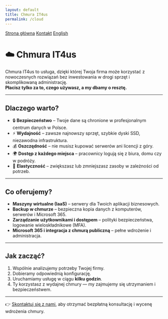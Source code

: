 ```yaml
---
layout: default
title: Chmura IT4us
permalink: /cloud
---
```

<link rel="stylesheet" href="{{ '/assets/css/custom.css' | relative_url }}">
<div class="hero">
  <p class="cta">
    <a href="{{ '/' | relative_url }}" class="btn">Strona główna</a>
    <a href="{{ '/kontakt' | relative_url }}" class="btn btn-secondary">Kontakt</a>
    <a href="{{ '/en/' | relative_url }}" class="btn btn-tertiary">English</a>
  </p>
</div>


# ☁️ Chmura IT4us

Chmura IT4us to usługa, dzięki której Twoja firma może korzystać z nowoczesnych rozwiązań bez inwestowania w drogi sprzęt i skomplikowaną administrację.  
**Płacisz tylko za to, czego używasz, a my dbamy o resztę.**

---

## Dlaczego warto?
- 🔒 **Bezpieczeństwo** – Twoje dane są chronione w profesjonalnym centrum danych w Polsce.  
- ⚡ **Wydajność** – zawsze najnowszy sprzęt, szybkie dyski SSD, niezawodna infrastruktura.  
- 💰 **Oszczędność** – nie musisz kupować serwerów ani licencji z góry.  
- 🌍 **Dostęp z każdego miejsca** – pracownicy logują się z biura, domu czy w podróży.  
- 🔄 **Elastyczność** – zwiększasz lub zmniejszasz zasoby w zależności od potrzeb.  

---

## Co oferujemy?
- **Maszyny wirtualne (IaaS)** – serwery dla Twoich aplikacji biznesowych.  
- **Backup w chmurze** – bezpieczna kopia danych z komputerów, serwerów i Microsoft 365.  
- **Zarządzanie użytkownikami i dostępem** – polityki bezpieczeństwa, logowanie wieloskładnikowe (MFA).  
- **Microsoft 365 i integracja z chmurą publiczną** – pełne wdrożenie i administracja.  

---

## Jak zacząć?
1. Wspólnie analizujemy potrzeby Twojej firmy.  
2. Dobieramy odpowiednią konfigurację.  
3. Uruchamiamy usługę w ciągu **kilku godzin**.  
4. Ty korzystasz z wydajnej chmury — my zajmujemy się utrzymaniem i bezpieczeństwem.  

---

👉 [Skontaktuj się z nami](/kontakt), aby otrzymać bezpłatną konsultację i wycenę wdrożenia chmury.
